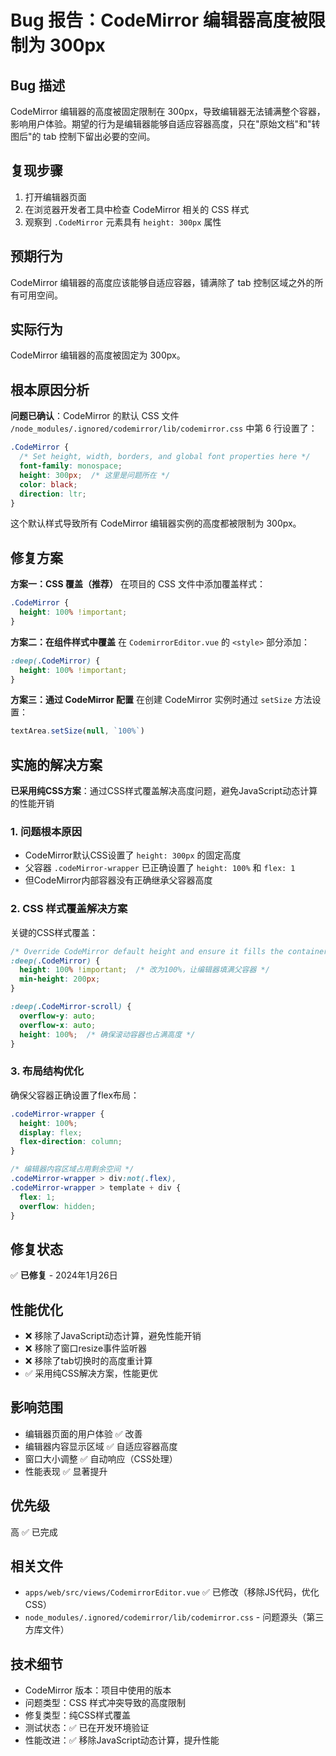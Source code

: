 # Bug 报告：CodeMirror 编辑器高度被限制为 300px

## Bug 描述

CodeMirror 编辑器的高度被固定限制在 300px，导致编辑器无法铺满整个容器，影响用户体验。期望的行为是编辑器能够自适应容器高度，只在"原始文档"和"转图后"的 tab 控制下留出必要的空间。

## 复现步骤

1. 打开编辑器页面
2. 在浏览器开发者工具中检查 CodeMirror 相关的 CSS 样式
3. 观察到 `.CodeMirror` 元素具有 `height: 300px` 属性

## 预期行为

CodeMirror 编辑器的高度应该能够自适应容器，铺满除了 tab 控制区域之外的所有可用空间。

## 实际行为

CodeMirror 编辑器的高度被固定为 300px。

## 根本原因分析

**问题已确认**：CodeMirror 的默认 CSS 文件 `/node_modules/.ignored/codemirror/lib/codemirror.css` 中第 6 行设置了：

```css
.CodeMirror {
  /* Set height, width, borders, and global font properties here */
  font-family: monospace;
  height: 300px;  /* 这里是问题所在 */
  color: black;
  direction: ltr;
}
```

这个默认样式导致所有 CodeMirror 编辑器实例的高度都被限制为 300px。

## 修复方案

**方案一：CSS 覆盖（推荐）**
在项目的 CSS 文件中添加覆盖样式：

```css
.CodeMirror {
  height: 100% !important;
}
```

**方案二：在组件样式中覆盖**
在 `CodemirrorEditor.vue` 的 `<style>` 部分添加：

```css
:deep(.CodeMirror) {
  height: 100% !important;
}
```

**方案三：通过 CodeMirror 配置**
在创建 CodeMirror 实例时通过 `setSize` 方法设置：

```javascript
textArea.setSize(null, `100%`)
```

## 实施的解决方案

**已采用纯CSS方案**：通过CSS样式覆盖解决高度问题，避免JavaScript动态计算的性能开销

### 1. 问题根本原因

- CodeMirror默认CSS设置了 `height: 300px` 的固定高度
- 父容器 `.codeMirror-wrapper` 已正确设置了 `height: 100%` 和 `flex: 1`
- 但CodeMirror内部容器没有正确继承父容器高度

### 2. CSS 样式覆盖解决方案

关键的CSS样式覆盖：

```css
/* Override CodeMirror default height and ensure it fills the container */
:deep(.CodeMirror) {
  height: 100% !important;  /* 改为100%，让编辑器填满父容器 */
  min-height: 200px;
}

:deep(.CodeMirror-scroll) {
  overflow-y: auto;
  overflow-x: auto;
  height: 100%;  /* 确保滚动容器也占满高度 */
}
```

### 3. 布局结构优化

确保父容器正确设置了flex布局：

```css
.codeMirror-wrapper {
  height: 100%;
  display: flex;
  flex-direction: column;
}

/* 编辑器内容区域占用剩余空间 */
.codeMirror-wrapper > div:not(.flex),
.codeMirror-wrapper > template + div {
  flex: 1;
  overflow: hidden;
}
```

## 修复状态

✅ **已修复** - 2024年1月26日

## 性能优化

- ❌ 移除了JavaScript动态计算，避免性能开销
- ❌ 移除了窗口resize事件监听器
- ❌ 移除了tab切换时的高度重计算
- ✅ 采用纯CSS解决方案，性能更优

## 影响范围

- 编辑器页面的用户体验 ✅ 改善
- 编辑器内容显示区域 ✅ 自适应容器高度
- 窗口大小调整 ✅ 自动响应（CSS处理）
- 性能表现 ✅ 显著提升

## 优先级

高 ✅ 已完成

## 相关文件

- `apps/web/src/views/CodemirrorEditor.vue` ✅ 已修改（移除JS代码，优化CSS）
- `node_modules/.ignored/codemirror/lib/codemirror.css` - 问题源头（第三方库文件）

## 技术细节

- CodeMirror 版本：项目中使用的版本
- 问题类型：CSS 样式冲突导致的高度限制
- 修复类型：纯CSS样式覆盖
- 测试状态：✅ 已在开发环境验证
- 性能改进：✅ 移除JavaScript动态计算，提升性能
